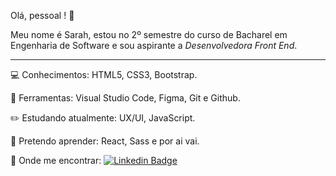 Olá, pessoal ! :wave:

Meu nome é Sarah, estou no 2º semestre do curso de Bacharel em Engenharia de Software e sou aspirante a *Desenvolvedora Front End*.

------


:computer: ​Conhecimentos: HTML5, CSS3, Bootstrap.


:wrench: ​Ferramentas: Visual Studio Code, Figma, Git e Github.


:pencil2: ​Estudando atualmente: UX/UI, JavaScript.


:dart: ​Pretendo aprender: React, Sass e por ai vai.


:speech_balloon: ​Onde me encontrar: [![Linkedin Badge](https://img.shields.io/badge/-LinkedIn-blue?style=flat-square&logo=Linkedin&logoColor=white&link=https://www.linkedin.com/in/sarahsantossilva/)](https://www.linkedin.com/in/sarahsantossilva/)

